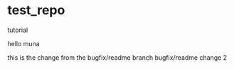 # test_repo
tutorial
<html>
</html>



hello muna

this is the change from the bugfix/readme branch
bugfix/readme change 2
